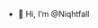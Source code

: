 - 👋 Hi, I’m @Niqhtfall

<!---
Niqhtfall/Niqhtfall is a ✨ special ✨ repository because its `README.md` (this file) appears on your GitHub profile.
You can click the Preview link to take a look at your changes.
--->
